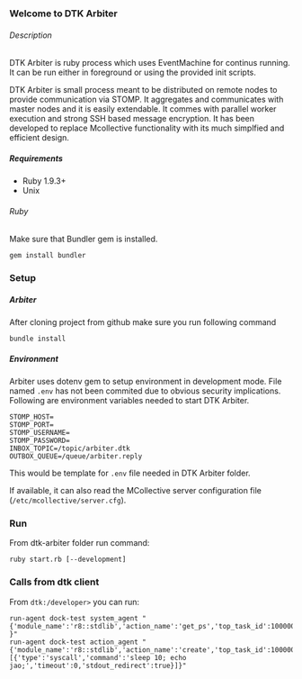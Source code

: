 ### Welcome to DTK Arbiter


###### Description

DTK Arbiter is ruby process which uses EventMachine for continus running. It can be run either in foreground or using the provided init scripts.

DTK Arbiter is small process meant to be distributed on remote nodes to provide communication via STOMP. It aggregates and communicates with master nodes and it is easily extendable. It commes with parallel worker execution and strong SSH based message encryption. It has been developed to replace Mcollective functionality with its much simplfied and efficient design.

##### Requirements

* Ruby 1.9.3+
* Unix

###### Ruby

Make sure that Bundler gem is installed.

    gem install bundler

### Setup

##### Arbiter

After cloning project from github make sure you run following command

    bundle install

##### Environment

Arbiter uses dotenv gem to setup environment in development mode. File named `.env` has not been commited due to obvious security implications. Following are environment variables needed to start DTK Arbiter.

    STOMP_HOST=
    STOMP_PORT=
    STOMP_USERNAME=
    STOMP_PASSWORD=
    INBOX_TOPIC=/topic/arbiter.dtk
    OUTBOX_QUEUE=/queue/arbiter.reply

This would be template for `.env` file needed in DTK Arbiter folder.

If available, it can also read the MCollective server configuration file (`/etc/mcollective/server.cfg`).

### Run

From dtk-arbiter folder run command:

    ruby start.rb [--development]

### Calls from dtk client

From `dtk:/developer>` you can run:

    run-agent dock-test system_agent "{'module_name':'r8::stdlib','action_name':'get_ps','top_task_id':100000001,'task_id':100000002 }"
    run-agent dock-test action_agent "{'module_name':'r8::stdlib','action_name':'create','top_task_id':100000001,'task_id':100000002,'execution_list':[{'type':'syscall','command':'sleep 10; echo jao;','timeout':0,'stdout_redirect':true}]}"


